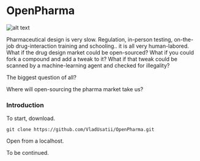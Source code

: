 # OpenPharma


![alt text](http://github.com/VladUsatii/OpenPharma/blob/main/OpenPharmaLOGO.png')


Pharmaceutical design is very slow. Regulation, in-person testing, on-the-job drug-interaction training and schooling.. it is all very human-labored. What if the drug design market could be open-sourced? What if you could fork a compound and add a tweak to it? What if that tweak could be scanned by a machine-learning agent and checked for illegality?

The biggest question of all?

Where will open-sourcing the pharma market take us?


### Introduction

To start, download.

```
git clone https://github.com/VladUsatii/OpenPharma.git
```

Open from a localhost.

To be continued.
